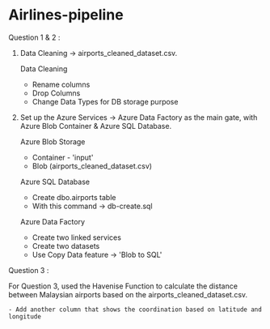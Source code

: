 # Airlines-pipeline

Question 1 & 2 :

1) Data Cleaning -> airports_cleaned_dataset.csv.
   
   Data Cleaning 
     - Rename columns
     - Drop Columns
     - Change Data Types for DB storage purpose

2) Set up the Azure Services -> Azure Data Factory as the main gate, with Azure Blob Container & Azure SQL Database.

   Azure Blob Storage
     - Container - 'input'
     - Blob (airports_cleaned_dataset.csv)
   
   Azure SQL Database
     - Create dbo.airports table
     - With this command -> db-create.sql
   
   Azure Data Factory
     - Create two linked services
     - Create two datasets
     - Use Copy Data feature -> 'Blob to SQL' 
     
Question 3 :

For Question 3, used the Havenise Function to calculate the distance between Malaysian airports based on the 
airports_cleaned_dataset.csv.

    - Add another column that shows the coordination based on latitude and longitude





